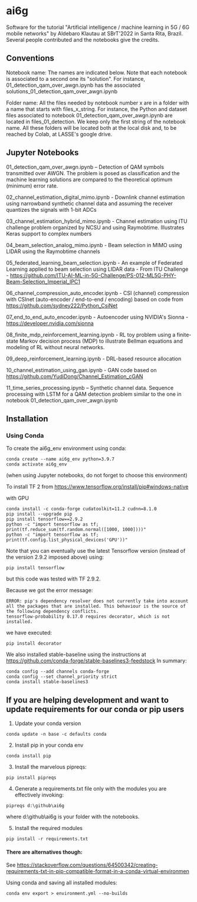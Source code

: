 # ai6g
Software for the tutorial "Artificial intelligence / machine learning in 5G / 6G mobile networks" by Aldebaro Klautau at SBrT'2022 in Santa Rita, Brazil. Several people contributed and the notebooks give the credits.

## Conventions

Notebook name: The names are indicated below. Note that each notebook is associated to a second one its "solution". For instance, 01_detection_qam_over_awgn.ipynb has the associated solutions_01_detection_qam_over_awgn.ipynb

Folder name: All the files needed by notebook number x are in a folder with a name that starts with files_x_string. For instance, the Python and dataset files associated to notebook 01_detection_qam_over_awgn.ipynb are located in files_01_detection. We keep only the first string of the notebook name. All these folders will be located both at the local disk and, to be reached by Colab, at LASSE's google drive.

## Jupyter Notebooks

01_detection_qam_over_awgn.ipynb – Detection of QAM symbols transmitted over AWGN. The problem is posed as classification and the machine learning solutions are compared to the theoretical optimum (minimum) error rate.

02_channel_estimation_digital_mimo.ipynb - Downlink channel estimation using narrowband synthetic channel data and assuming the receiver quantizes the signals with 1-bit ADCs

03_channel_estimation_hybrid_mimo.ipynb - Channel estimation using ITU challenge problem organized by NCSU and using Raymobtime. Illustrates Keras support to complex numbers

04_beam_selection_analog_mimo.ipynb - Beam selection in MIMO using LIDAR using the Raymobtime channels

05_federated_learning_beam_selection.ipynb - An example of Federated Learning applied to beam selection using LIDAR data - From ITU Challenge - https://github.com/ITU-AI-ML-in-5G-Challenge/PS-012-ML5G-PHY-Beam-Selection_Imperial_IPC1

06_channel_compression_auto_encoder.ipynb -  CSI (channel) compression with CSInet (auto-encoder / end-to-end / encoding) based on code from https://github.com/sydney222/Python_CsiNet

07_end_to_end_auto_encoder.ipynb - Autoencoder using NVIDIA's Sionna - https://developer.nvidia.com/sionna

08_finite_mdp_reinforcement_learning.ipynb - RL toy problem using a finite-state Markov decision process (MDP) to illustrate Bellman equations and modeling of RL without neural networks.

09_deep_reinforcement_learning.ipynb - DRL-based resource allocation

10_channel_estimation_using_gan.ipynb - GAN code based on https://github.com/YudiDong/Channel_Estimation_cGAN

11_time_series_processing.ipynb  – Synthetic channel data. Sequence processing with LSTM for a QAM detection problem similar to the one in notebook 01_detection_qam_over_awgn.ipynb

## Installation

### Using Conda

To create the ai6g_env environment using conda:
```
conda create --name ai6g_env python=3.9.7
conda activate ai6g_env
```
(when using Jupyter notebooks, do not forget to choose this environment)


To install TF 2 from 
https://www.tensorflow.org/install/pip#windows-native

with GPU
```
conda install -c conda-forge cudatoolkit=11.2 cudnn=8.1.0
pip install --upgrade pip
pip install tensorflow==2.9.2
python -c "import tensorflow as tf; print(tf.reduce_sum(tf.random.normal([1000, 1000])))"
python -c "import tensorflow as tf; print(tf.config.list_physical_devices('GPU'))"
```
Note that you can eventually use the latest Tensorflow version (instead of the version 2.9.2 imposed above) using:
```
pip install tensorflow
```
but this code was tested with TF 2.9.2.

Because we got the error message:
```
ERROR: pip's dependency resolver does not currently take into account all the packages that are installed. This behaviour is the source of the following dependency conflicts.
tensorflow-probability 0.17.0 requires decorator, which is not installed.
```
we have executed:
```
pip install decorator
```

We also installed stable-baseline using the instructions at
https://github.com/conda-forge/stable-baselines3-feedstock
In summary:
```
conda config --add channels conda-forge
conda config --set channel_priority strict
conda install stable-baselines3
```

## If you are helping development and want to update requirements for our conda or pip users

1) Update your conda version 
```
conda update -n base -c defaults conda
```
2) Install pip in your conda env
```
conda install pip
```
3) Install the marvelous pipreqs:
```
pip install pipreqs
```
4) Generate a requirements.txt file only with the modules you are effectively invoking:
```
pipreqs d:\github\ai6g
```
where d:\github\ai6g is your folder with the notebooks.

5) Install the required modules
```
pip install -r requirements.txt
```

#### There are alternatives though:
See https://stackoverflow.com/questions/64500342/creating-requirements-txt-in-pip-compatible-format-in-a-conda-virtual-environmen

Using conda and saving all installed modules:
```
conda env export > environment.yml --no-builds
```
